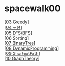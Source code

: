 # spacewalk00
[[03 Greedy](https://www.notion.so/1-03-Greedy-6947c4ad7a5f488ca67f0e559ad3c263?pvs=4)]
<br>
[[04 구현](https://www.notion.so/2-04-2440fe661e5f462cad89a084e3d98a0e)]
<br>
[[05 DFS/BFS](https://www.notion.so/3-DFS-BFS-cdf63733371a4b988b553637cd0b2004)]
<br>
[[06 Sorting](https://www.notion.so/4-b11f8a990a244b10a06f8e22eb85ba2a)]
<br>
[[07 BinaryTree](https://www.notion.so/5-07-Binary-Search-15df5ef838cf46f2afd58cf89476252b)]
<br>
[[08 DynamicProgramming](https://www.notion.so/6-08-Dynamic-Programming-cd3792bbb59f440f866ea545fd4783ad)]
<br>
[[09 ShortestPath](https://www.notion.so/7-09-Shortest-Path-710c387124a040f490113c37a6432162)]
<br>
[[10 GraphTheory](https://www.notion.so/8-10-c38f77e7ae5348b79c0730686a304b40)]